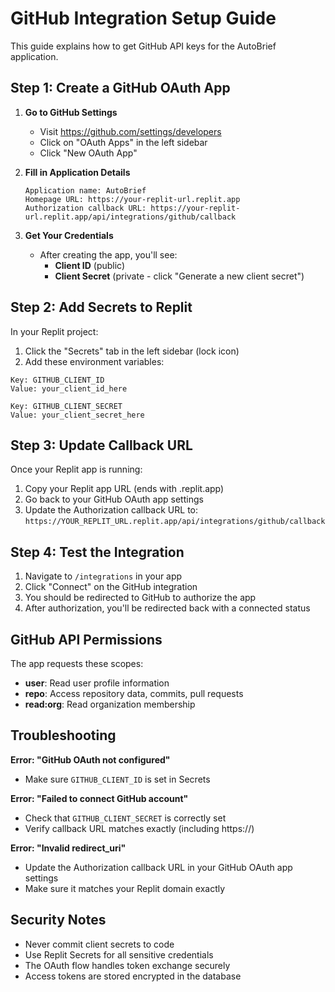 # GitHub Integration Setup Guide

This guide explains how to get GitHub API keys for the AutoBrief application.

## Step 1: Create a GitHub OAuth App

1. **Go to GitHub Settings**
   - Visit https://github.com/settings/developers
   - Click on "OAuth Apps" in the left sidebar
   - Click "New OAuth App"

2. **Fill in Application Details**
   ```
   Application name: AutoBrief
   Homepage URL: https://your-replit-url.replit.app
   Authorization callback URL: https://your-replit-url.replit.app/api/integrations/github/callback
   ```

3. **Get Your Credentials**
   - After creating the app, you'll see:
     - **Client ID** (public)
     - **Client Secret** (private - click "Generate a new client secret")

## Step 2: Add Secrets to Replit

In your Replit project:

1. Click the "Secrets" tab in the left sidebar (lock icon)
2. Add these environment variables:

```
Key: GITHUB_CLIENT_ID
Value: your_client_id_here

Key: GITHUB_CLIENT_SECRET  
Value: your_client_secret_here
```

## Step 3: Update Callback URL

Once your Replit app is running:
1. Copy your Replit app URL (ends with .replit.app)
2. Go back to your GitHub OAuth app settings
3. Update the Authorization callback URL to:
   `https://YOUR_REPLIT_URL.replit.app/api/integrations/github/callback`

## Step 4: Test the Integration

1. Navigate to `/integrations` in your app
2. Click "Connect" on the GitHub integration
3. You should be redirected to GitHub to authorize the app
4. After authorization, you'll be redirected back with a connected status

## GitHub API Permissions

The app requests these scopes:
- **user**: Read user profile information
- **repo**: Access repository data, commits, pull requests
- **read:org**: Read organization membership

## Troubleshooting

**Error: "GitHub OAuth not configured"**
- Make sure `GITHUB_CLIENT_ID` is set in Secrets

**Error: "Failed to connect GitHub account"**
- Check that `GITHUB_CLIENT_SECRET` is correctly set
- Verify callback URL matches exactly (including https://)

**Error: "Invalid redirect_uri"**
- Update the Authorization callback URL in your GitHub OAuth app settings
- Make sure it matches your Replit domain exactly

## Security Notes

- Never commit client secrets to code
- Use Replit Secrets for all sensitive credentials
- The OAuth flow handles token exchange securely
- Access tokens are stored encrypted in the database